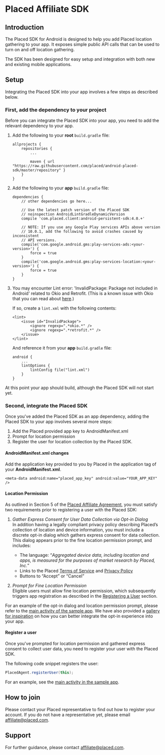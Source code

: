 # Placed Affiliate SDK

## Introduction

The Placed SDK for Android is designed to help you add Placed location gathering to your app. It exposes simple public API calls that can be used to turn on and off location gathering.

The SDK has been designed for easy setup and integration with both new and existing mobile applications.

## Setup

Integrating the Placed SDK into your app involves a few steps as described below.

### First, add the dependency to your project

Before you can integrate the Placed SDK into your app, you need to add the relevant dependency to your app.

1. Add the following to your **root** `build.gradle` file:

    ```
    allprojects {
        repositories {
            ...

            maven { url "https://raw.githubusercontent.com/placed/android-placed-sdk/master/repository" }
        }
    }
    ```

2. Add the following to your **app** `build.gradle` file:

    ```
    dependencies {
        // other dependencies go here...

        // Use the latest patch version of the Placed SDK
        // noinspection AndroidLintGradleDynamicVersion
        compile 'com.placed.client:android-persistent-sdk:4.0.+'

        // NOTE: If you use any Google Play services APIs above version
        // 10.0.1, add the following to avoid crashes caused by inconsistent
        // API versions.
        compile('com.google.android.gms:play-services-ads:<your-version>') {
            force = true
        }
        compile('com.google.android.gms:play-services-location:<your-version>') {
            force = true
        }
    }
    ```

3. You may encounter Lint error: 'InvalidPackage: Package not included in Android' related to Okio and Retrofit. (This is a known issue with Okio that you can read about [here](https://github.com/square/okio/issues/58).)

    If so, create a `lint.xml` with the following contents:
    ```
    <lint>
        <issue id="InvalidPackage">
            <ignore regexp=".*okio.*" />
            <ignore regexp=".*retrofit.*" />
        </issue>
    </lint>
    ```

    And reference it from your **app** `build.gradle` file:
    ```
    android {
        ...
        lintOptions {
            lintConfig file("lint.xml")
        }
    }
    ```

At this point your app should build, although the Placed SDK will not start yet.

### Second, integrate the Placed SDK

Once you've added the Placed SDK as an app dependency, adding the Placed SDK to your app involves several more steps:

1. Add the Placed provided app key to AndroidManifest.xml
2. Prompt for location permission
3. Register the user for location collection by the Placed SDK.

#### AndroidManifest.xml changes

Add the application key provided to you by Placed in the application tag of your **AndroidManifest.xml**.

```
<meta-data android:name="placed_app_key" android:value="YOUR_APP_KEY" />
```

#### Location Permission

As outlined in Section 5 of the [Placed Affiliate Agreement](https://affiliate.placed.com/placed-affiliate-agreement/), you must satisfy two requirements prior to registering a user with the Placed SDK:  
1. *Gather Express Consent for User Data Collection via Opt-in Dialog*  
In addition having a legally compliant privacy policy describing Placed’s collection of location and device information, you must include a discrete opt-in dialog which gathers express consent for data collection. This dialog appears prior to the fine location permission prompt, and includes:
    - The language: “*Aggregated device data, including location and apps, is measured for the purposes of market research by Placed, Inc.*”
    - Links to the Placed [Terms of Service](https://www.placed.com/terms-of-service) and [Privacy Policy](https://www.placed.com/privacy-policy)
    - Buttons to “Accept” or “Cancel”


2. *Prompt for Fine Location Permission*  
Eligible users must allow fine location permission, which subsequently triggers app registration as described in the [Registering a User](https://github.com/placed/android-placed-sdk#registering-a-user) section.

For an example of the opt-in dialog and location permission prompt, please refer to the [main activity of the sample app](./SampleApp/app/src/main/java/com/placed/android/sampleapp/MainActivity.java). We have also provided a [gallery for inspiration](./gallery) on how you can better integrate the opt-in experience into your app.

#### Register a user

Once you've prompted for location permission and gathered express consent to collect user data, you need to register your user with the Placed SDK.

The following code snippet registers the user:

```java
PlacedAgent.registerUser(this);
```

For an example, see the [main activity in the sample app](https://github.com/placed/android-placed-sdk/blob/master/SampleApp/app/src/main/java/com/placed/android/sampleapp/MainActivity.java).

## How to join
Please contact your Placed representative to find out how to register your account. If you do not have a representative yet, please email [affiliate@placed.com](mailto:affiliate@placed.com).

## Support
For further guidance, please contact [affiliate@placed.com](mailto:affliate@placed.com).
